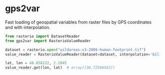 # gps2var
Fast loading of geospatial variables from raster files by GPS coordinates and with interpolation.

```python
from rasterio import DatasetReader
from gps2var import RasterioValueReader

dataset = rasterio.open("wildareas-v3-2009-human-footprint.tif")
value_reader = RasterioValueReader(dataset=dataset, interpolation='bilinear')

lat, lon = 48.858222, 2.2945
value_reader.get(lon, lat)  # array([36.72506563])
```
